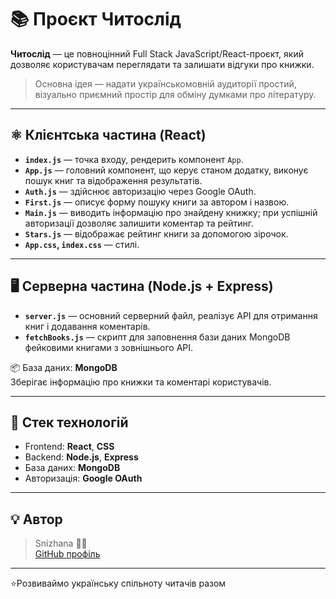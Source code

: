 # 📚 Проєкт **Читослід**

**Читослід** — це повноцінний Full Stack JavaScript/React-проєкт, який дозволяє користувачам переглядати та залишати відгуки про книжки.

> Основна ідея — надати українськомовній аудиторії простий, візуально приємний простір для обміну думками про літературу.

---

## ⚛️ Клієнтська частина (React)

- **`index.js`** — точка входу, рендерить компонент `App`.
- **`App.js`** — головний компонент, що керує станом додатку, виконує пошук книг та відображення результатів.
- **`Auth.js`** — здійснює авторизацію через Google OAuth.
- **`First.js`** — описує форму пошуку книги за автором і назвою.
- **`Main.js`** — виводить інформацію про знайдену книжку; при успішній авторизації дозволяє залишити коментар та рейтинг.
- **`Stars.js`** — відображає рейтинг книги за допомогою зірочок.
- **`App.css`, `index.css`** — стилі.

---

## 🖥️ Серверна частина (Node.js + Express)

- **`server.js`** — основний серверний файл, реалізує API для отримання книг і додавання коментарів.
- **`fetchBooks.js`** — скрипт для заповнення бази даних MongoDB фейковими книгами з зовнішнього API.

📦 База даних: **MongoDB**  
Зберігає інформацію про книжки та коментарі користувачів.

---

## 🚀 Стек технологій

- Frontend: **React**, **CSS**
- Backend: **Node.js**, **Express**
- База даних: **MongoDB**
- Авторизація: **Google OAuth**

---

## 💡 Автор

> Snizhana 👩‍💻  
> [GitHub профіль](https://github.com/snizhka13)

---

⭐Розвиваймо українську спільноту читачів разом
